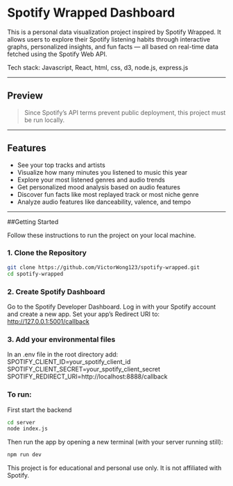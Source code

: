 # Spotify Wrapped Dashboard

This is a personal data visualization project inspired by Spotify Wrapped. It allows users to explore their Spotify listening habits through interactive graphs, personalized insights, and fun facts — all based on real-time data fetched using the Spotify Web API.

Tech stack: Javascript, React, html, css, d3, node.js, express.js

---

## Preview

> Since Spotify’s API terms prevent public deployment, this project must be run locally.

---

## Features

- See your top tracks and artists
- Visualize how many minutes you listened to music this year
- Explore your most listened genres and audio trends
- Get personalized mood analysis based on audio features
- Discover fun facts like most replayed track or most niche genre
- Analyze audio features like danceability, valence, and tempo

---

##Getting Started

Follow these instructions to run the project on your local machine.

### 1. Clone the Repository

```bash
git clone https://github.com/VictorWong123/spotify-wrapped.git
cd spotify-wrapped
```

### 2. Create Spotify Dashboard 

Go to the Spotify Developer Dashboard.
Log in with your Spotify account and create a new app.
Set your app’s Redirect URI to: http://127.0.0.1:5001/callback

### 3. Add your environmental files
In an .env file in the root directory add:
SPOTIFY_CLIENT_ID=your_spotify_client_id
SPOTIFY_CLIENT_SECRET=your_spotify_client_secret
SPOTIFY_REDIRECT_URI=http://localhost:8888/callback

### To run: 
First start the backend 
```bash
cd server 
node index.js
```
Then run the app by opening a new terminal (with your server running still):
```bash
npm run dev 
```


This project is for educational and personal use only. It is not affiliated with Spotify.

